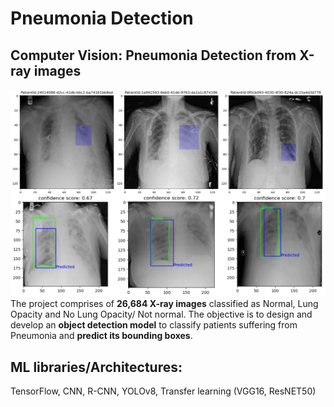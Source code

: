 # Pneumonia Detection

## Computer Vision: Pneumonia Detection from X-ray images
![|200](./assets/images/pneumonia.png) <br>The project comprises of **26,684 X-ray images** classified as Normal, Lung Opacity and No Lung Opacity/ Not normal. The objective is to design and develop an **object detection model** to classify patients suffering from Pneumonia and **predict its bounding boxes**. <br> 
## ML libraries/Architectures: 
TensorFlow, CNN, R-CNN, YOLOv8, Transfer learning (VGG16, ResNET50)
